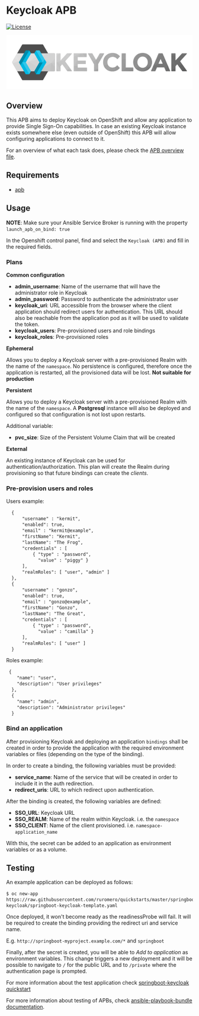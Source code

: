 # Keycloak APB

[![License](https://img.shields.io/:license-Apache2-blue.svg)](http://www.apache.org/licenses/LICENSE-2.0)

![keycloak image](./docs/imgs/keycloak_logo.png)

## Overview

This APB aims to deploy Keycloak on OpenShift and allow any application to provide Single Sign-On capabilities. In case an existing Keycloak instance exists somewhere else (even outside of OpenShift) this APB will allow configuring applications to connect to it.

For an overview of what each task does, please check the [APB overview file](./docs/apb_overview.md).

## Requirements
- [apb](https://github.com/fusor/ansible-playbook-bundle/blob/master/README.md#installing-the-apb-tool)

## Usage

**NOTE**: Make sure your Ansible Service Broker is running with the property `launch_apb_on_bind: true`

In the Openshift control panel, find and select the `Keycloak (APB)` and fill in the required fields.

### Plans

**Common configuration**

* **admin_username**: Name of the username that will have the administrator role in Keycloak
* **admin_password**: Password to authenticate the administrator user
* **keycloak_uri**: URL accessible from the browser where the client application should redirect users for authentication. This URL should also be reachable from the application pod as it will be used to validate the token.
* **keycloak_users**: Pre-provisioned users and role bindings
* **keycloak_roles**: Pre-provisioned roles

**Ephemeral**

Allows you to deploy a Keycloak server with a pre-provisioned Realm with the name of the `namespace`. No persistence is configured, therefore once the application is restarted, all the provisioned data will be lost. **Not suitable for production**

**Persistent**

Allows you to deploy a Keycloak server with a pre-provisioned Realm with the name of the `namespace`. A **Postgresql** instance will also be deployed and configured so that configuration is not lost upon restarts.

Additional variable:

* **pvc_size**: Size of the Persistent Volume Claim that will be created

**External**

An existing instance of Keycloak can be used for authentication/authorization. This plan will create the Realm during provisioning so that future bindings can create the *clients*.

### Pre-provision users and roles

Users example:
```
  {
      "username" : "kermit",
      "enabled": true,
      "email" : "kermit@example",
      "firstName": "Kermit",
      "lastName": "The Frog",
      "credentials" : [
          { "type" : "password",
            "value" : "piggy" }
      ],
      "realmRoles": [ "user", "admin" ]
  },
  {
      "username" : "gonzo",
      "enabled": true,
      "email" : "gonzo@example",
      "firstName": "Gonzo",
      "lastName": "The Great",
      "credentials" : [
          { "type" : "password",
            "value" : "camilla" }
      ],
      "realmRoles": [ "user" ]
  }
```

Roles example:
```
 {
    "name": "user",
    "description": "User privileges"
  },
  {
    "name": "admin",
    "description": "Administrator privileges"
  }
```

### Bind an application

After provisioning Keycloak and deploying an application `bindings` shall be created in order to provide the application with the required environment variables or files (depending on the type of the binding).

In order to create a binding, the following variables must be provided:

* **service_name**: Name of the service that will be created in order to include it in the auth redirection.
* **redirect_uris**: URL to which redirect upon authentication.

After the binding is created, the following variables are defined:

* **SSO_URL**: Keycloak URL
* **SSO_REALM**: Name of the realm within Keycloak. i.e. the `namespace`
* **SSO_CLIENT**: Name of the client provisioned. i.e. `namespace-application_name`

With this, the secret can be added to an application as environment variables or as a volume.

## Testing

An example application can be deployed as follows:
```
$ oc new-app https://raw.githubusercontent.com/ruromero/quickstarts/master/springboot-keycloak/springboot-keycloak-template.yaml
```

Once deployed, it won't become ready as the readinessProbe will fail. It will be required to create the binding providing the redirect uri and service name.

E.g. `http://springboot-myproject.example.com/*` and `springboot`

Finally, after the secret is created, you will be able to _Add to application_ as environment variables. This change triggers a new deployment and it will be possible to navigate to `/` for the public URL and to `/private` where the authentication page is prompted.

For more information about the test application check [springboot-keycloak quickstart](https://github.com/ruromero/quickstarts/tree/master/springboot-keycloak)

For more information about testing of APBs, check [ansible-playbook-bundle documentation](https://github.com/ansibleplaybookbundle/ansible-playbook-bundle/blob/master/docs/getting_started.md#test).
